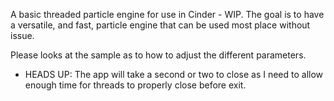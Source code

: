 A basic threaded particle engine for use in Cinder - WIP. The goal is to have a versatile, and fast, particle engine that can be used most place without issue.

Please looks at the sample as to how to adjust the different parameters.

* HEADS UP: The app will take a second or two to close as I need to allow enough time for threads to properly close before exit.
